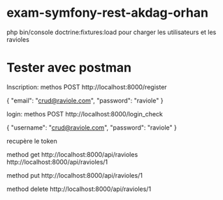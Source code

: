 # exam-symfony-rest-akdag-orhan

php bin/console doctrine:fixtures:load
pour charger les utilisateurs et les ravioles

# Tester avec postman

Inscription:
methos POST
http://localhost:8000/register

{
  "email": "crud@raviole.com",
  "password": "raviole"
}

login:
methos POST
http://localhost:8000/login_check 

{
  "username": "crud@raviole.com",
  "password": "raviole"
}

recupère le token

method get
http://localhost:8000/api/ravioles
http://localhost:8000/api/ravioles/1

method put
http://localhost:8000/api/ravioles/1

method delete
http://localhost:8000/api/ravioles/1
